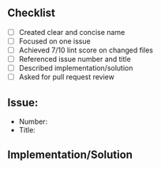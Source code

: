 ## Checklist
 - [ ] Created clear and concise name
 - [ ] Focused on one issue
 - [ ] Achieved 7/10 lint score on changed files
 - [ ] Referenced issue number and title
 - [ ] Described implementation/solution
 - [ ] Asked for pull request review

## Issue:
 - Number:
 - Title:

## Implementation/Solution

